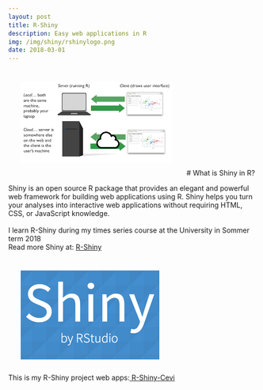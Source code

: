 ```yaml
---
layout: post
title: R-Shiny
description: Easy web applications in R
img: /img/shiny/rshinylogo.png
date: 2018-03-01
---
```

<img class="center" src="/img/shiny/shinyapp.png" style="padding:25px">
# What is Shiny in R?

Shiny is an open source R package that provides an elegant and powerful web framework for building web applications using R. Shiny helps you turn your analyses into interactive web applications without requiring HTML, CSS, or JavaScript knowledge.
<Br>
<Br>
I learn R-Shiny during my times series course at the University in Sommer term 2018
<Br>
Read more Shiny at: <a href="https://www.rstudio.com/products/shiny/"> R-Shiny</a>


<img class="col one right" src="/img/shiny/shinybyr.png" style="padding:25px">
<Br>
 This is my R-Shiny project web apps:<a href="https://itsmecevi.github.io/r-shiny-app/"> R-Shiny-Cevi</a>
